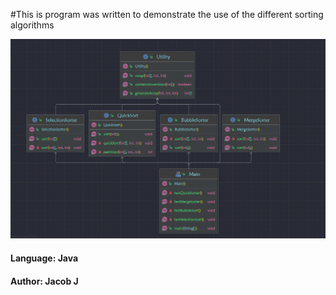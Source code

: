 #This is program was written to demonstrate the use of the different sorting algorithms 

<img src="src/SortDiagram4.png">

<h4> Language: Java</h4>
<h4> Author:  Jacob J</h4>
